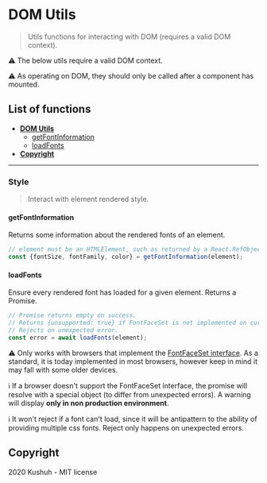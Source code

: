 # DOM Utils

> Utils functions for interacting with DOM (requires a valid DOM context).

⚠️ The below utils require a valid DOM context.

⚠️ As operating on DOM, they should only be called after a component has mounted.

## List of functions

+ **[DOM Utils](#dom-utils)**
    + [getFontInformation](#getfontinformation)
    + [loadFonts](#loadfonts)
+ **[Copyright](#copyright)**

---

### Style

> Interact with element rendered style.

#### getFontInformation

Returns some information about the rendered fonts of an element.

```javascript
// element must be an HTMLElement, such as returned by a React.RefObject.
const {fontSize, fontFamily, color} = getFontInformation(element);
```

#### loadFonts

Ensure every rendered font has loaded for a given element. Returns a Promise.

```javascript
// Promise returns empty on success.
// Returns {unsupported: true} if FontFaceSet is not implemented on current browser.
// Rejects on unexpected error.
const error = await loadFonts(element);
```

⚠ Only works with browsers that implement the [FontFaceSet interface](https://developer.mozilla.org/en-US/docs/Web/API/Document/fonts).
As a standard, it is today implemented in most browsers, however keep in mind it may fall with some older devices.

ℹ If a browser doesn't support the FontFaceSet interface, the promise will resolve with a special object (to differ from unexpected errors). A warning will display **only in non production environment**.

ℹ It won't reject if a font can't load, since it will be antipattern to the ability of providing multiple css fonts. Reject only happens on unexpected errors.

## Copyright
2020 Kushuh - MIT license